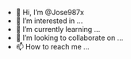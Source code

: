 - 👋 Hi, I’m @Jose987x
- 👀 I’m interested in ...
- 🌱 I’m currently learning ...
- 💞️ I’m looking to collaborate on ...
- 📫 How to reach me ...

<!---
Jose987x/Jose987x is a ✨ special ✨ repository because its `README.md` (this file) appears on your GitHub profile.
You can click the Preview link to take a look at your changes.
--->
